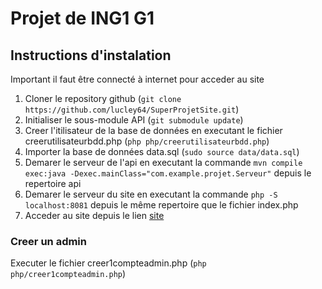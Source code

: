 # Projet de ING1 G1

## Instructions d'instalation

Important il faut être connecté à internet pour acceder au site

1. Cloner le repository github (`git clone https://github.com/lucley64/SuperProjetSite.git`)
2. Initialiser le sous-module API (`git submodule update`)
3. Creer l'itilisateur de la base de données en executant le fichier creerutilisateurbdd.php (`php php/creerutilisateurbdd.php`)
4. Importer la base de données data.sql (`sudo source data/data.sql`)
5. Demarer le serveur de l'api en executant la commande `mvn compile exec:java -Dexec.mainClass="com.example.projet.Serveur"` depuis le repertoire api
6. Demarer le serveur du site en executant la commande `php -S localhost:8081` depuis le même repertoire que le fichier index.php
7. Acceder au site depuis le lien [site](http://localhost:8081/)

### Creer un admin

Executer le fichier creer1compteadmin.php (`php php/creer1compteadmin.php`)
